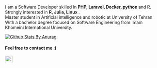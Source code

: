 </div>

 <p>I am a Software Developer skilled in <strong>PHP, Laravel, Docker, python</strong> and R.<br/>
    Strongly interested in <strong>R, Julia, Linux </strong>.<br/>
        Master student in Artificial intelligence and robotic at University of Tehran<br/>
        With a bachelor degree focused on Software Engineering from Imam Khomeini International University. <br />
    </p>
<p>

[![Github Stats By Anurag](https://github-readme-stats.vercel.app/api?username=mohammad-nili&show_icons=true&title_color=fff&icon_color=79ff97&text_color=9f9f9f&bg_color=151515)](https://github.com/mohammad-nili)

 </p>
<h4>  Feel free to contact me :)</h4>
<p>
  <a href="https://dev.to/mohammadnili">
    <img src="https://camo.githubusercontent.com/6bc5e62e0bf5e21ab8054b731540529bbc8e01b3/68747470733a2f2f6432666c746978307632653073622e636c6f756466726f6e742e6e65742f6465762d62616467652e737667" width="24px"/>
